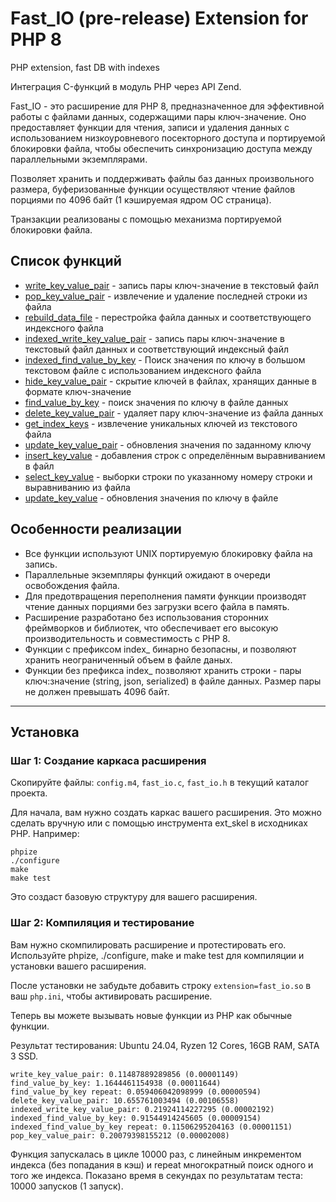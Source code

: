# Fast_IO (pre-release) Extension for PHP 8
PHP extension, fast DB with indexes

Интеграция C-функций в модуль PHP через API Zend. 

Fast_IO - это расширение для PHP 8, предназначенное для эффективной работы с файлами данных, содержащими пары ключ-значение. Оно предоставляет функции для чтения, записи и удаления данных с использованием низкоуровневого посекторного доступа и портируемой блокировки файла, чтобы обеспечить синхронизацию доступа между параллельными экземплярами.

Позволяет хранить и поддерживать файлы баз данных произвольного размера, буферизованные функции осуществляют чтение файлов порциями по 4096 байт (1 кэшируемая ядром ОС страница).

Транзакции реализованы с помощью механизма портируемой блокировки файла.

## Список функций
- [write_key_value_pair](/docs/write_key_value_pair.md) - запись пары ключ-значение в текстовый файл
- [pop_key_value_pair](/docs/pop_key_value_pair.md) - извлечение и удаление последней строки из файла
- [rebuild_data_file](/docs/rebuild_data_file.md) - перестройка файла данных и соответствующего индексного файла
- [indexed_write_key_value_pair](/docs/indexed_write_key_value_pair.md) - запись пары ключ-значение в текстовый файл данных и соответствующий индексный файл
- [indexed_find_value_by_key](/docs/indexed_find_value_by_key.md) - Поиск значения по ключу в большом текстовом файле с использованием индексного файла
- [hide_key_value_pair](/docs/hide_key_value_pair.md) - скрытие ключей в файлах, хранящих данные в формате ключ-значение
- [find_value_by_key](/docs/find_value_by_key.md) - поиск значения по ключу в файле данных
- [delete_key_value_pair](/docs/delete_key_value_pair.md) - удаляет пару ключ-значение из файла данных
- [get_index_keys](/docs/get_index_keys.md) - извлечение уникальных ключей из текстового файла
- [update_key_value_pair](/docs/update_key_value_pair.md) - обновления значения по заданному ключу
- [insert_key_value](/docs/insert_key_value.md) - добавления строк с определённым выравниванием в файл
- [select_key_value](/docs/select_key_value.md) - выборки строки по указанному номеру строки и выравниванию из файла
- [update_key_value](/docs/update_key_value.md) - обновления значения по ключу в файле

## Особенности реализации

- Все функции используют UNIX портируемую блокировку файла на запись.
- Параллельные экземпляры функций ожидают в очереди освобождения файла.
- Для предотвращения переполнения памяти функции производят чтение данных порциями без загрузки всего файла в память.
- Расширение разработано без использования сторонних фреймворков и библиотек, что обеспечивает его высокую производительность и совместимость с PHP 8.
- Функции с префиксом index_ бинарно безопасны, и позволяют хранить неограниченный объем в файле даных.
- Функции без префикса index_ позволяют хранить строки - пары ключ:значение (string, json, serialized) в файле данных. Размер пары не должен превышать 4096 байт.

---

## Установка

### Шаг 1: Создание каркаса расширения
Скопируйте файлы: `config.m4`, `fast_io.c`, `fast_io.h` в текущий каталог проекта.

Для начала, вам нужно создать каркас вашего расширения. Это можно сделать вручную или с помощью инструмента ext_skel в исходниках PHP. Например:
```
phpize
./configure
make
make test
```

Это создаст базовую структуру для вашего расширения.



### Шаг 2: Компиляция и тестирование

Вам нужно скомпилировать расширение и протестировать его. Используйте phpize, ./configure, make и make test для компиляции и установки вашего расширения.

После установки не забудьте добавить строку `extension=fast_io.so` в ваш `php.ini`, чтобы активировать расширение.

Теперь вы можете вызывать новые функции из PHP как обычные функции.

Результат тестирования: Ubuntu 24.04, Ryzen 12 Cores, 16GB RAM, SATA 3 SSD.

```
write_key_value_pair: 0.11487889289856 (0.00001149)
find_value_by_key: 1.1644461154938 (0.00011644)
find_value_by_key repeat: 0.059406042098999 (0.00000594)
delete_key_value_pair: 10.655761003494 (0.00106558)
indexed_write_key_value_pair: 0.21924114227295 (0.00002192)
indexed_find_value_by_key: 0.91544914245605 (0.00009154)
indexed_find_value_by_key repeat: 0.11506295204163 (0.00001151)
pop_key_value_pair: 0.20079398155212 (0.00002008)
```

Функция запускалась в цикле 10000 раз, с линейным инкрементом индекса (без попадания в кэш) и repeat многократный поиск одного и того же индекса.
Показано время в секундах по результатам теста: 10000 запусков (1 запуск).
